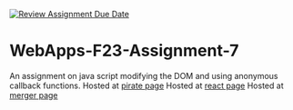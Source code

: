 [![Review Assignment Due Date](https://classroom.github.com/assets/deadline-readme-button-24ddc0f5d75046c5622901739e7c5dd533143b0c8e959d652212380cedb1ea36.svg)](https://classroom.github.com/a/Kv-XePEp)
# WebApps-F23-Assignment-7
An assignment on java script modifying the DOM and using anonymous callback functions.
Hosted at  [pirate page](https://44-563-webapps-f23.github.io/44563-webapps-f23-assignment7-Akhil2402/pirate.html)
Hosted at  [react page](https://44-563-webapps-f23.github.io/44563-webapps-f23-assignment7-Akhil2402/react.html)
Hosted at  [merger page](https://44-563-webapps-f23.github.io/44563-webapps-f23-assignment7-Akhil2402/merger.html)